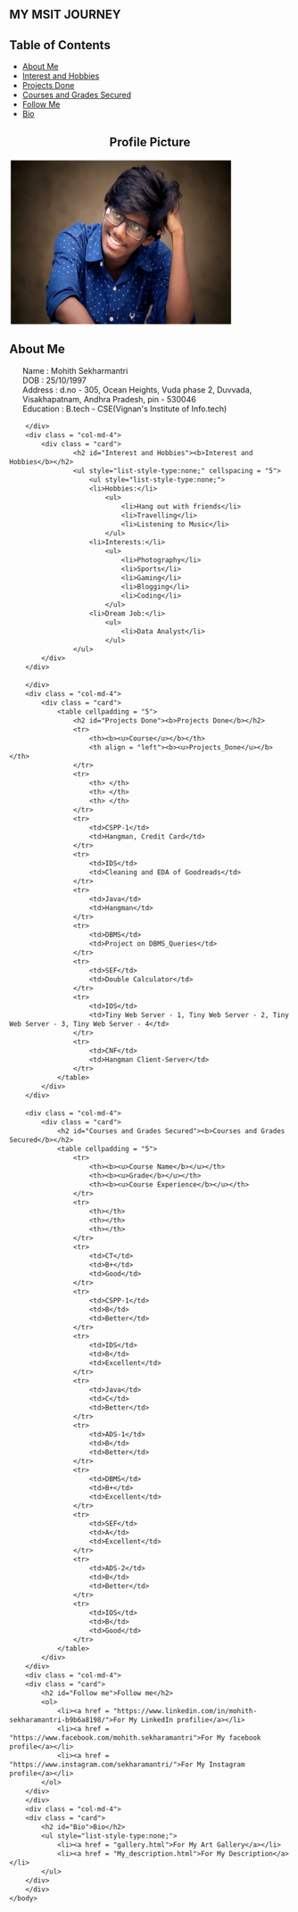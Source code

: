 <!DOCTYPE html>
<html>
<head>
<link rel="stylesheet" type="text/css" href="st.css">
<title>My MSIT Journey</title>
</head>
    <body>
        <div class="header">
            <h2>MY MSIT JOURNEY</h2>
        </div>
                <div class = "card">
                    <h2>Table of Contents</h2>
                    <ul align = "left">
                        <li><a href = "#About Me">About Me</a></li>
                        <li><a href = "#Interest and Hobbies">Interest and Hobbies</a></li>
                        <li><a href = "#Projects Done">Projects Done</a></li>
                        <li><a href = "#Courses and Grades Secured">Courses and Grades Secured</a></li>
                        <li><a href = "#Follow Me">Follow Me</a></li>
                        <li><a href = "#Bio">Bio</a></li>
                    </ul>  
                </div>         
        <div class = "grid">
                <div class="grid-item">
                <div class = "card">
                    <h2 align = "center">Profile Picture</h2>
                    <img src = "mohith.png" width="400" height="300" align="center">
                </div>
                </div>
                <div class="grid-item">
                <div class = "card">
                    <h2 id="About Me">About Me</h2>
                    <ol style="list-style-type:none;" align = "left">
                        <li>Name : Mohith Sekharmantri</li>
                        <li>DOB : 25/10/1997</li>
                        <li>Address : d.no - 305, Ocean Heights, Vuda phase 2, Duvvada, Visakhapatnam, Andhra Pradesh, pin - 530046</li>
                        <li>Education : B.tech - CSE(Vignan's Institute of Info.tech)</li>
                    </ol>  
                </div> 
                </div>

        </div>
        <div class = "col-md-4">
            <div class = "card">
                    <h2 id="Interest and Hobbies"><b>Interest and Hobbies</b></h2>
                    <ul style="list-style-type:none;" cellspacing = "5">
                        <ul style="list-style-type:none;">
                        <li>Hobbies:</li>
                            <ul>
                                <li>Hang out with friends</li>
                                <li>Travelling</li>
                                <li>Listening to Music</li>
                            </ul>
                        <li>Interests:</li>
                            <ul>
                                <li>Photography</li>
                                <li>Sports</li>
                                <li>Gaming</li>
                                <li>Blogging</li>
                                <li>Coding</li>
                            </ul>
                        <li>Dream Job:</li>
                            <ul>
                                <li>Data Analyst</li>
                            </ul>
                    </ul>  
            </div>
        </div>

        </div>
        <div class = "col-md-4">
            <div class = "card">
                <table cellpadding = "5">
                    <h2 id="Projects Done"><b>Projects Done</b></h2>
                    <tr>
                        <th><b><u>Course</u></b></th>
                        <th align = "left"><b><u>Projects_Done</u></b></th>
                    </tr>
                    <tr>
                        <th> </th>
                        <th> </th>
                        <th> </th>
                    </tr> 
                    <tr>
                        <td>CSPP-1</td>
                        <td>Hangman, Credit Card</td>
                    </tr>
                    <tr>
                        <td>IDS</td>
                        <td>Cleaning and EDA of Goodreads</td>
                    </tr>
                    <tr>
                        <td>Java</td>
                        <td>Hangman</td>
                    </tr>
                    <tr>
                        <td>DBMS</td>
                        <td>Project on DBMS_Queries</td>
                    </tr>
                    <tr>
                        <td>SEF</td>
                        <td>Double Calculator</td>
                    </tr>
                    <tr>
                        <td>IOS</td>
                        <td>Tiny Web Server - 1, Tiny Web Server - 2, Tiny Web Server - 3, Tiny Web Server - 4</td>
                    </tr>                    
                    <tr>
                        <td>CNF</td>
                        <td>Hangman Client-Server</td>
                    </tr>
                </table>
            </div>
        </div>

        <div class = "col-md-4">
            <div class = "card">
                <h2 id="Courses and Grades Secured"><b>Courses and Grades Secured</b></h2>
                <table cellpadding = "5">
                    <tr>
                        <th><b><u>Course Name</b></u></th>
                        <th><b><u>Grade</b></u></th>
                        <th><b><u>Course Experience</b></u></th>
                    </tr>
                    <tr>
                        <th></th>
                        <th></th>
                        <th></th>
                    </tr>                    
                    <tr>
                        <td>CT</td>
                        <td>B+</td>
                        <td>Good</td>
                    </tr>
                    <tr>
                        <td>CSPP-1</td>
                        <td>B</td>
                        <td>Better</td>
                    </tr>
                    <tr>
                        <td>IDS</td>
                        <td>B</td>
                        <td>Excellent</td>
                    </tr>
                    <tr>
                        <td>Java</td>
                        <td>C</td>
                        <td>Better</td>
                    </tr>
                    <tr>
                        <td>ADS-1</td>
                        <td>B</td>
                        <td>Better</td>
                    </tr>
                    <tr>
                        <td>DBMS</td>
                        <td>B+</td>
                        <td>Excellent</td>
                    </tr>
                    <tr>
                        <td>SEF</td>
                        <td>A</td>
                        <td>Excellent</td>
                    </tr>
                    <tr>
                        <td>ADS-2</td>
                        <td>B</td>
                        <td>Better</td>
                    </tr>
                    <tr>
                        <td>IOS</td>
                        <td>B</td>
                        <td>Good</td>
                    </tr>
                </table>
            </div>    
        </div>
        <div class = "col-md-4">
        <div class = "card">
            <h2 id="Follow me">Follow me</h2>
            <ol>
                <li><a href = "https://www.linkedin.com/in/mohith-sekharamantri-b9b6a8198/">For My LinkedIn profilie</a></li>
                <li><a href = "https://www.facebook.com/mohith.sekharamantri">For My facebook profile</a></li>
                <li><a href = "https://www.instagram.com/sekharamantri/">For My Instagram profile</a></li>
            </ol>
        </div>
        </div>
        <div class = "col-md-4">
        <div class = "card">
            <h2 id="Bio">Bio</h2>
            <ul style="list-style-type:none;">
                <li><a href = "gallery.html">For My Art Gallery</a></li>
                <li><a href = "My_description.html">For My Description</a></li>
            </ul>
        </div>
        </div>
    </body>
</html>
